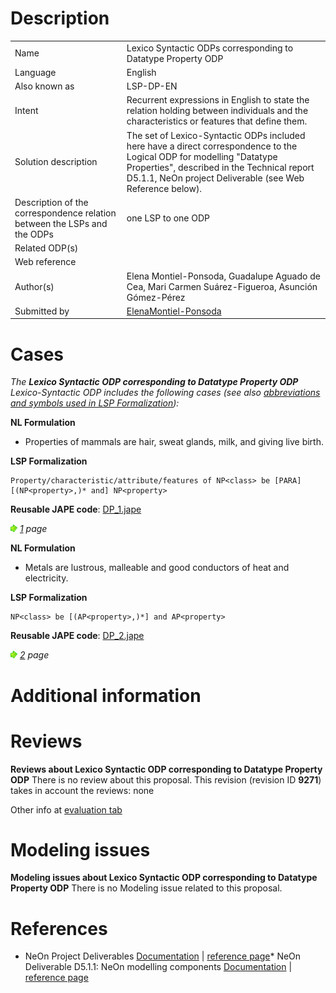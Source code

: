 #  Description




|  |  |
| --- | --- |
|  Name |  Lexico Syntactic ODPs corresponding to Datatype Property ODP |
|  Language |  English |
|  Also known as |  LSP-DP-EN |
|  Intent |  Recurrent expressions in English to state the relation holding between individuals and the characteristics or features that define them. |
|  Solution description |  The set of Lexico-Syntactic ODPs included here have a direct correspondence to the Logical ODP for modelling "Datatype Properties", described in the Technical report D5.1.1, NeOn project Deliverable (see Web Reference below). |
|  Description of the correspondence relation between the LSPs and the ODPs |  one LSP to one ODP |
|  Related ODP(s) |  |
|  Web reference |  |
|  Author(s) |  Elena Montiel-Ponsoda, Guadalupe Aguado de Cea, Mari Carmen Suárez-Figueroa, Asunción Gómez-Pérez |
|  Submitted by | [ElenaMontiel-Ponsoda](../User/ElenaMontiel-Ponsoda.md "User:ElenaMontiel-Ponsoda") |


  




#  Cases


_The __Lexico Syntactic ODP corresponding to Datatype Property ODP__ Lexico-Syntactic ODP includes the following cases (see also [abbreviations and symbols used in LSP Formalization](../Community/LSPSymbols.md "Community:LSPSymbols")):_


  






__NL Formulation__



* Properties of mammals are hair, sweat glands, milk, and giving live birth.

__LSP Formalization__




```
Property/characteristic/attribute/features of NP<class> be [PARA] [(NP<property>,)* and] NP<property>

```

__Reusable JAPE code__: [DP\_1.jape](./DP_1.jape "DP 1.jape")





[![](./11px-ArrowRight.gif)](../Image/ArrowRight.gif.md "ArrowRight.gif") _[1](./Normalization@oldid=10071.md "Submissions:Lexico Syntactic ODP corresponding to Datatype Property ODP/1") page_





__NL Formulation__



* Metals are lustrous, malleable and good conductors of heat and electricity.

__LSP Formalization__




```
NP<class> be [(AP<property>,)*] and AP<property>

```

__Reusable JAPE code__: [DP\_2.jape](./DP_2.jape "DP 2.jape")





[![](./11px-ArrowRight.gif)](../Image/ArrowRight.gif.md "ArrowRight.gif") _[2](../Adrian_Walker_2/Adrian_Walker_2.md "Submissions:Lexico Syntactic ODP corresponding to Datatype Property ODP/2") page_



#  Additional information


#  Reviews



__Reviews about Lexico Syntactic ODP corresponding to Datatype Property ODP__
There is no review about this proposal.
This revision (revision ID __9271__) takes in account the reviews: none


Other info at [evaluation tab](http://ontologydesignpatterns.org/wiki/index.php?title=Submissions:Lexico_Syntactic_ODP_corresponding_to_Datatype_Property_ODP&action=evaluation "http://ontologydesignpatterns.org/wiki/index.php?title=Submissions:Lexico_Syntactic_ODP_corresponding_to_Datatype_Property_ODP&action=evaluation")




  




#  Modeling issues



__Modeling issues about Lexico Syntactic ODP corresponding to Datatype Property ODP__
There is no Modeling issue related to this proposal.




  




#  References


* NeOn Project Deliverables [Documentation](http://www.neon-project.org/nw/Deliverables "http://www.neon-project.org/nw/Deliverables") | [reference page](../Community/References/NeOn_Deliverables.md "Community:References/NeOn Deliverables")* NeOn Deliverable D5.1.1: NeOn modelling components [Documentation](http://droz.dia.fi.upm.es/neon/servlet/download?ontology=Documentation+Ontology&concept=Deliverable&instanceSet=neon&instance=D5.1.1%3A+NeOn+modelling+components&attribute=On-line+PDF+Version&value=NeOn_2007_D5.1.1.pdf "http://droz.dia.fi.upm.es/neon/servlet/download?ontology=Documentation+Ontology&concept=Deliverable&instanceSet=neon&instance=D5.1.1%3A+NeOn+modelling+components&attribute=On-line+PDF+Version&value=NeOn_2007_D5.1.1.pdf") | [reference page](../Community/References/NeOn_Deliverable_D5_1_1.md "Community:References/NeOn Deliverable D5 1 1")